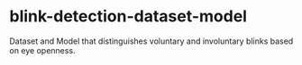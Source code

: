 # blink-detection-dataset-model
Dataset and Model that distinguishes voluntary and involuntary blinks based on eye openness.
